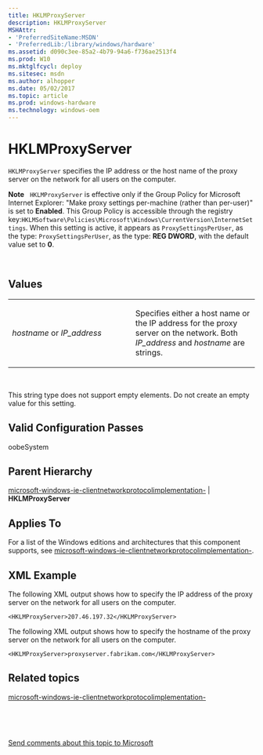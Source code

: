 ```yaml
---
title: HKLMProxyServer
description: HKLMProxyServer
MSHAttr:
- 'PreferredSiteName:MSDN'
- 'PreferredLib:/library/windows/hardware'
ms.assetid: d090c3ee-85a2-4b79-94a6-f736ae2513f4
ms.prod: W10
ms.mktglfcycl: deploy
ms.sitesec: msdn
ms.author: alhopper
ms.date: 05/02/2017
ms.topic: article
ms.prod: windows-hardware
ms.technology: windows-oem
---
```


# HKLMProxyServer


`HKLMProxyServer` specifies the IP address or the host name of the proxy server on the network for all users on the computer.

**Note**  
`HKLMProxyServer` is effective only if the Group Policy for Microsoft Internet Explorer: "Make proxy settings per-machine (rather than per-user)" is set to **Enabled**. This Group Policy is accessible through the registry key:`HKLMSoftware\Policies\Microsoft\Windows\CurrentVersion\InternetSettings`. When this setting is active, it appears as `ProxySettingsPerUser`, as the type: `ProxySettingsPerUser`, as the type: **REG DWORD**, with the default value set to **0**.

 

## Values


<table>
<colgroup>
<col width="50%" />
<col width="50%" />
</colgroup>
<tbody>
<tr class="odd">
<td><p><em>hostname</em> or <em>IP_address</em></p></td>
<td><p>Specifies either a host name or the IP address for the proxy server on the network. Both <em>IP_address</em> and <em>hostname</em> are strings.</p></td>
</tr>
</tbody>
</table>

 

This string type does not support empty elements. Do not create an empty value for this setting.

## Valid Configuration Passes


oobeSystem

## Parent Hierarchy


[microsoft-windows-ie-clientnetworkprotocolimplementation-](microsoft-windows-ie-clientnetworkprotocolimplementation.md) | **HKLMProxyServer**

## Applies To


For a list of the Windows editions and architectures that this component supports, see [microsoft-windows-ie-clientnetworkprotocolimplementation-](microsoft-windows-ie-clientnetworkprotocolimplementation.md).

## XML Example


The following XML output shows how to specify the IP address of the proxy server on the network for all users on the computer.

``` syntax
<HKLMProxyServer>207.46.197.32</HKLMProxyServer>
```

The following XML output shows how to specify the hostname of the proxy server on the network for all users on the computer.

``` syntax
<HKLMProxyServer>proxyserver.fabrikam.com</HKLMProxyServer>
```

## Related topics


[microsoft-windows-ie-clientnetworkprotocolimplementation-](microsoft-windows-ie-clientnetworkprotocolimplementation.md)

 

 

[Send comments about this topic to Microsoft](mailto:wsddocfb@microsoft.com?subject=Documentation%20feedback%20%5Bp_unattend\p_unattend%5D:%20HKLMProxyServer%20%20RELEASE:%20%2810/3/2016%29&body=%0A%0APRIVACY%20STATEMENT%0A%0AWe%20use%20your%20feedback%20to%20improve%20the%20documentation.%20We%20don't%20use%20your%20email%20address%20for%20any%20other%20purpose,%20and%20we'll%20remove%20your%20email%20address%20from%20our%20system%20after%20the%20issue%20that%20you're%20reporting%20is%20fixed.%20While%20we're%20working%20to%20fix%20this%20issue,%20we%20might%20send%20you%20an%20email%20message%20to%20ask%20for%20more%20info.%20Later,%20we%20might%20also%20send%20you%20an%20email%20message%20to%20let%20you%20know%20that%20we've%20addressed%20your%20feedback.%0A%0AFor%20more%20info%20about%20Microsoft's%20privacy%20policy,%20see%20http://privacy.microsoft.com/default.aspx. "Send comments about this topic to Microsoft")





